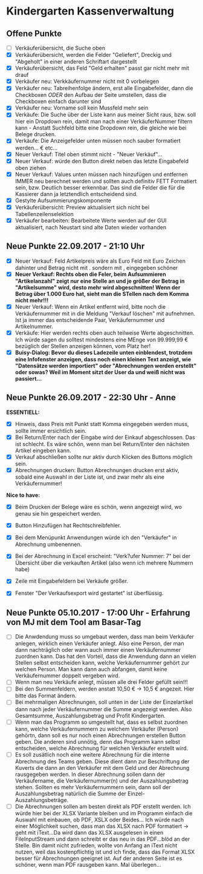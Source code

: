 # Kindergarten Kassenverwaltung

## Offene Punkte

- [ ] Verkäuferübersicht, die Suche oben
- [X] Verkäuferübersicht, werden die Felder "Geliefert", Dreckig und "Abgeholt" in einer anderen Schriftart dargestellt
- [X] Verkäuferübersicht, das Feld "Geld erhalten" passt gar nicht mehr mit drauf
- [X] Verkäufer neu: Verkkäufernummer nicht mit 0 vorbelegen
- [X] Verkäufer neu: Tabreihenfolge ändern, erst alle Eingabefelder, dann die Checkboxen *ODER* den Aufbau der Seite umstellen, dass die Checkboxen einfach darunter sind
- [X] Verkäufer neu: Vorname soll kein Mussfeld mehr sein
- [X] Verkäufe: Die Suche über der Liste kann aus meiner Sicht raus, bzw. soll hier ein Dropdown rein, damit man nach einer VerkäuferNummer filtern kann - Anstatt Suchfeld bitte eine Dropdown rein, die gleiche wie bei Belege drucken.
- [X] Verkäufe:  Die Anzeigefelder unten müssen noch sauber formatiert werden... € etc...
- [X] Neuer Verkauf: Titel oben stimmt nicht - "Neuer Verkäuf"...
- [X] Neuer Verkauf: würde den Button direkt neben das letzte Eingabefeld oben ziehen
- [X] Neuer Verkauf: Values unten müssen nach hinzufügen und entfernen IMMER neu berechnet werden und sollten auch definitiv FETT Formatiert sein, bzw. Deutlich besser erkennbar. Das sind die Felder die für die Kassierer dann ja letztendlich entscheidend sind.
- [X] Gestylte Aufsummierungskomponente
- [X] Verkäuferübersicht: Preview aktualisiert sich nicht bei Tabellenzeilenselektion
- [X] Verkäufer bearbeiten: Bearbeitete Werte werden auf der GUI aktualisiert, nach Neustart sind alte Daten wieder vorhanden

## Neue Punkte 22.09.2017 - 21:10 Uhr
- [X] Neuer Verkauf: Feld Artikelpreis wäre als Euro Feld mit Euro Zeichen dahinter und Betrag nicht mit . sondern mit , eingegeben schöner
- [X] **Neuer Verkauf: Rechts oben die Feler, beim Aufsummieren "Artikelanzahl" zeigt nur eine Stelle an und je größer der Betrag in "Artikelsumme" wird, desto mehr wird abgeschnitten! Wenn der Betrag über 1.000 Euro hat, sieht man die STellen nach dem Komma nicht mehr!!!**
- [X] Neuer Verkauf: Wenn ein Artikel entfernt wird, bitte noch die Verkäufernummer mit in die Meldung "Verkauf löschen" mit aufnehmen. Ist ja immer das entscheidende Paar, Verkäufernummer und Artikelnummer.
- [X] Verkäufe: Hier werden rechts oben auch teilweise Werte abgeschnitten. Ich würde sagen du solltest mindestens eine MEnge von 99.999,99 € bezüglich der Stellen anzeigen können, vom Platz her!
- [X]  **Buisy-Dialog: Bevor du dieses Ladezeile unten einblendest, trotzdem eine Infofenster anzeigen, dass noch einen kleinen Text anzeigt, wie "Datensätze werden importiert" oder "Abrechnungen werden erstellt" oder sowas? Weil im Moment sitzt der User da und weiß nicht was passiert...**

## Neue Punkte 26.09.2017 - 22:30 Uhr - Anne
**ESSENTIELL:**
- [X] Hinweis, dass Preis mit Punkt statt Komma eingegeben werden muss, sollte immer ersichtlich sein.
- [X] Bei Return/Enter nach der Eingabe wird der Einkauf abgeschlossen. Das ist schlecht. Es wäre schön, wenn man bei Return/Enter den nächsten Artikel eingeben kann.
- [X] Verkauf abschließen sollte nur aktiv durch Klicken des Buttons möglich sein.
- [X] Abrechnungen drucken: Button Abrechnungen drucken erst aktiv, sobald eine Auswahl in der Liste ist, und zwar mehr als eine Verkäufernummer!

**Nice to have:**
- [X] Beim Drucken der Belege wäre es schön, wenn angezeigt wird, wo genau sie hin gespeichert werden.
- [X] Button Hinzufügen hat Rechtschreibfehler.
- [X] Bei dem Menüpunkt Anwendungen würde ich den "Verkäufer" in Abrechnung umbenennen.
- [X] Bei der Abrechnung in Excel erscheint: "Verk?ufer Nummer: 7" bei der Übersicht über die verkauften Artikel (also wenn ich mehrere Nummern habe)
- [X] Zeile mit Eingabefeldern bei Verkäufe größer.
- [X] Fenster "Der Verkaufsexport wird gestartet" ist überflüssig.


## Neue Punkte 05.10.2017 - 17:00 Uhr - Erfahrung von MJ mit dem Tool am Basar-Tag
- [ ] Die Anwdendung muss so umgebaut werden, dass man beim Verkäufer anlegen, wirklich einen Verkäufer anlegt. Also eine Person, der man dann nachträglich oder wann auch immer einen Verkäufernummer zuordnen kann. Das hat den Vorteil, dass die Anwendung dann an vielen Stellen selbst entscheiden kann, welche Verkäufernummer gehört zur welchen Person. Man kann dann auch abfangen, damit keine Verkäufernummer doppelt vergeben wird.
- [ ] Wenn man neu Verkäufe anlegt, müssen alle drei Felder gefüllt sein!!!
- [ ] Bei den Summenfeldern, werden anstatt 10,50 € -> 10,5 € angezeit. Hier bitte das Format ändern.
- [ ] Bei mehrmaligen Abrechnungen, soll unten in der Liste der Einzelartikel dann nach jeder Verkäufernummer die Summe angezeigt werden. Also Gesamtsumme, Auszahlungsbetrag und Profit Kindergarten.
- [ ] Wenn man das Programm so umgestellt hat, dass es selbst zuordnen kann, welche Verkäufernummern zu welchem Verkäufer (Person) gehörtn, dann soll es nur noch einen Abrechnungen erstellen Button geben. Die anderen sind unnötig, denn das Programm kann selbst entscheiden, welche Abrechnung für welchen Verkäufer erstellt wird.
- [ ] Es soll zusätlich noch eine weitere Abrechnung für die interne Abrechnung des Teams geben. Diese dient dann zur Beschriftung der Kuverts die dann an den Verkäufer mit dem Geld und der Abrechnung rausgegeben werden. In dieser Abrechnung sollen dann der Verkäufername, die Verkäufernummer(n) und der Auszahlungsbetrag stehen. Sollten es mehr Verkäufernummern sein, dann soll der Auszahlungsbetrag natürlich die Summe der Einzel-Auszahlungsbeträge.
- [ ] Die Abrechnungen sollen am besten direkt als PDF erstellt werden. Ich würde hier bei der XLSX Variante bleiben und im Programm einfach die Auswahl mit einbauen, ob PDF, XSLX oder Beides... Ich würde nach einer Möglichkeit suchen, dass man das XLSX nach PDF formatiert -> geht mit iText...Da wird dann das XLSX ausgelesen in einen FileInputStream und dann schreibt er das neu in das PDF...blöd an der Stelle. Bin damit nicht zufrieden, wollte von Anfang an iText nicht nutzen, weil das kostenpflichtig ist und ich finde, dass das Format XLSX besser für Abrechnungen geeignet ist. Auf der anderen Seite ist es schöner, wenn man PDF rausgeben kann. Mal überlegen...
